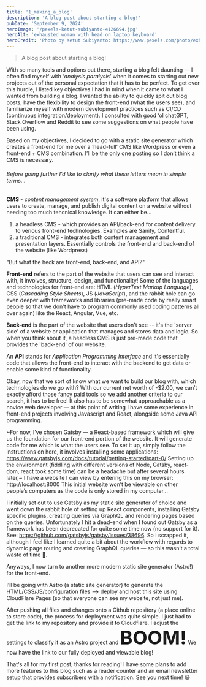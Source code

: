 ```yaml
---
title: '1_making_a_blog'
description: 'A blog post about starting a blog!'
pubDate: 'September 9, 2024'
heroImage: '/pexels-ketut-subiyanto-4126694.jpg'
heroAlt: 'exhausted woman with head on laptop keyboard'
heroCredit: 'Photo by Ketut Subiyanto: https://www.pexels.com/photo/exhausted-woman-with-head-on-keyboard-4126694/'
---
```


> A blog post about starting a blog!

With so many tools and options out there, starting a blog felt daunting — I often find myself with ‘_analysis paralysis_’ when it comes to starting out new projects out of the personal expectation that it has to be perfect. To get over this hurdle, I listed key objectives I had in mind when it came to what I wanted from building a blog. I wanted the ability to quickly spit out blog posts, have the flexibility to design the front-end (what the users see), and familiarize myself with modern development practices such as CI/CD (continuous integration/deployment).  I consulted with good ‘ol chatGPT, Stack Overflow and Reddit to see some suggestions on what people have been using. 

Based on my objectives, I decided to go with a static site generator which creates a front-end for me over a ‘head-full’ CMS like Wordpress or even a front-end + CMS combination. I’ll be the only one posting so I don’t think a CMS is necessary.  

###### Before going further I’d like to clarify what these letters mean in simple terms...

**CMS** - _content management system_, it's a software platform that allows users to create, manage, and publish digital content on a website without needing too much tehcnical knowledge. It can either be...
1. a headless CMS - which provides an API/back-end for content delivery to verious front-end technologies. Examples are Sanity, Contentful. 
2. a traditional CMS - integrates both content management and presentation layers. Essentially controls the front-end and back-end of the website (like Wordpress)

"But what the heck are front-end, back-end, and API?"

**Front-end** refers to the part of the website that users can see and interact with, it involves, structure, design, and functionality! Some of the languages and technologies for front-end are: HTML (_HyperText Markup Language_), CSS (_Cascading Style Sheets_), JS (_JavaScript_), and the rabbit hole can go even deeper with frameworks and libraries (pre-made code by really smart people so that we don't have to program commonly used coding patterns all over again) like the React, Angular, Vue, etc.

**Back-end** is the part of the website that users don't see -- it's the 'server side' of a website or application that manages and stores data and logic. So when you think about it, a headless CMS is just pre-made code that provides the 'back-end' of our website. 

An **API** stands for _Application Programming Interface_ and it's essentially code that allows the front-end to interact with the backend to get data or enable some kind of functionality. 
<br/>

Okay, now that we sort of know what we want to build our blog with, which technologies do we go with? With our current net worth of -$2.00, we can’t exactly afford those fancy paid tools so we add another criteria to our search, it has to be free! It also has to be somewhat approachable as a novice web developer — at this point of writing I have some experience in front-end projects involving Javascript and React, alongside some Java API programming. 

~For now, I’ve chosen Gatsby — a React-based framework which will give us the foundation for our front-end portion of the website. It will generate code for me which is what the users see. 
To set it up, simply follow the instructions on here, it involves installing some applications:
https://www.gatsbyjs.com/docs/tutorial/getting-started/part-0/
Setting up the environment (fiddling with different versions of Node, Gatsby, react-dom, react took some time) can be a headache but after several hours later,~ 
I have a website I can view by entering this on my browser: http://localhost:8000 
This initial website won’t be viewable on other people’s computers as the code is only stored in my computer…

I initially set out to use Gatsby as my static site generator of choice and went down the rabbit hole of setting up React components, installing Gatsby specific plugins, creating queries via GraphQL and rendering pages based on the queries. Unfortunately I hit a dead-end when I found out Gatsby as a framework has been deprecated for quite some time now (no support for it). See: https://github.com/gatsbyjs/gatsby/issues/38696. So I scrapped it, although I feel like I learned quite a bit about the workflow with regards to dynamic page routing and creating GraphQL queries — so this wasn’t a total waste of time 🥹. 

Anyways, I now turn to another more modern static site generator (Astro!) for the front-end. 

I’ll be going with Astro (a static site generator) to generate the HTML/CSS/JS/configuration files --> deploy and host this site using CloudFlare Pages (so that everyone can see my website, not just me). 

After pushing all files and changes onto a Github repository (a place online to store code), the process for deployment was quite simple. I just had to get the link to my repository and provide it to Cloudflare. I adjust the settings to classify it as an Astro project and <b style="font-size:50px">BOOM!</b> We now have the link to our fully deployed and viewable <a style="text-decoration:none" href="https://goldfishprogramming.pages.dev">blog</a>!

That's all for my first post, thanks for reading! I have some plans to add more features to this blog such as a reader counter and an email newsletter setup that provides subscribers with a notification. See you next time! 😃


<!-- 
## Images

### Syntax

```markdown
![Alt text](./full/or/relative/path/of/image)
```

### Output

![blog placeholder](/blog-placeholder-about.jpg)

## Blockquotes

The blockquote element represents content that is quoted from another source, optionally with a citation which must be within a `footer` or `cite` element, and optionally with in-line changes such as annotations and abbreviations.

### Blockquote without attribution

#### Syntax

```markdown
> Tiam, ad mint andaepu dandae nostion secatur sequo quae.  
> **Note** that you can use _Markdown syntax_ within a blockquote.
```

#### Output

> Tiam, ad mint andaepu dandae nostion secatur sequo quae.  
> **Note** that you can use _Markdown syntax_ within a blockquote.

### Blockquote with attribution

#### Syntax

```markdown
> Don't communicate by sharing memory, share memory by communicating.<br>
> — <cite>Rob Pike[^1]</cite>
```

#### Output

> Don't communicate by sharing memory, share memory by communicating.<br>
> — <cite>Rob Pike[^1]</cite>

[^1]: The above quote is excerpted from Rob Pike's [talk](https://www.youtube.com/watch?v=PAAkCSZUG1c) during Gopherfest, November 18, 2015.

## Tables

### Syntax

```markdown
| Italics   | Bold     | Code   |
| --------- | -------- | ------ |
| _italics_ | **bold** | `code` |
```

### Output

| Italics   | Bold     | Code   |
| --------- | -------- | ------ |
| _italics_ | **bold** | `code` |

## Code Blocks

### Syntax

we can use 3 backticks ``` in new line and write snippet and close with 3 backticks on new line and to highlight language specific syntax, write one word of language name after first 3 backticks, for eg. html, javascript, css, markdown, typescript, txt, bash

````markdown
```html
<!doctype html>
<html lang="en">
  <head>
    <meta charset="utf-8" />
    <title>Example HTML5 Document</title>
  </head>
  <body>
    <p>Test</p>
  </body>
</html>
```
````

### Output

```html
<!doctype html>
<html lang="en">
  <head>
    <meta charset="utf-8" />
    <title>Example HTML5 Document</title>
  </head>
  <body>
    <p>Test</p>
  </body>
</html>
```

## List Types

### Ordered List

#### Syntax

```markdown
1. First item
2. Second item
3. Third item
```

#### Output

1. First item
2. Second item
3. Third item

### Unordered List

#### Syntax

```markdown
- List item
- Another item
- And another item
```

#### Output

- List item
- Another item
- And another item

### Nested list

#### Syntax

```markdown
- Fruit
  - Apple
  - Orange
  - Banana
- Dairy
  - Milk
  - Cheese
```

#### Output

- Fruit
  - Apple
  - Orange
  - Banana
- Dairy
  - Milk
  - Cheese

## Other Elements — abbr, sub, sup, kbd, mark

### Syntax

```markdown
<abbr title="Graphics Interchange Format">GIF</abbr> is a bitmap image format.

H<sub>2</sub>O

X<sup>n</sup> + Y<sup>n</sup> = Z<sup>n</sup>

Press <kbd>CTRL</kbd> + <kbd>ALT</kbd> + <kbd>Delete</kbd> to end the session.

Most <mark>salamanders</mark> are nocturnal, and hunt for insects, worms, and other small creatures.
```

### Output

<abbr title="Graphics Interchange Format">GIF</abbr> is a bitmap image format.

H<sub>2</sub>O

X<sup>n</sup> + Y<sup>n</sup> = Z<sup>n</sup>

Press <kbd>CTRL</kbd> + <kbd>ALT</kbd> + <kbd>Delete</kbd> to end the session.

Most <mark>salamanders</mark> are nocturnal, and hunt for insects, worms, and other small creatures.
-->